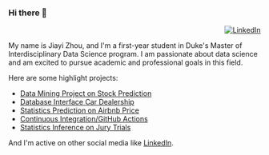 ### Hi there 👋
<div align="right"> 

  [![LinkedIn](https://img.shields.io/badge/linkedin-%230077B5.svg?style=for-the-badge&logo=linkedin&logoColor=white)](https://www.linkedin.com/in/jiayi-zhou-0b6805197/)

</div>
My name is Jiayi Zhou, and I'm a first-year student in Duke's Master of Interdisciplinary Data Science program. I am passionate about data science and am excited to pursue academic and professional goals in this field.

Here are some highlight projects:
* [Data Mining Project on Stock Prediction](https://github.com/JiayiZhou36/DataMiningProject)
* [Database Interface Car Dealership](https://github.com/JiayiZhou36/DatabaseManagementProject)
* [Statistics Prediction on Airbnb Price](https://github.com/JiayiZhou36/Fall2023_IDS702_IndividualAnalysis_1)
* [Continuous Integration/GitHub Actions](https://github.com/JiayiZhou36/Fall2023_IDS706_IndividualProject1_JiayiZhou)
* [Statistics Inference on Jury Trials](https://github.com/JiayiZhou36/StatisticsCapstone)

And I'm active on other social media like [LinkedIn](https://www.linkedin.com/in/jiayi-zhou-0b6805197/).

<!--
**JiayiZhou36/JiayiZhou36** is a ✨ _special_ ✨ repository because its `README.md` (this file) appears on your GitHub profile.

Here are some ideas to get you started:

- 🔭 I’m currently working on ...
- 🌱 I’m currently learning ...
- 👯 I’m looking to collaborate on ...
- 🤔 I’m looking for help with ...
- 💬 Ask me about ...
- 📫 How to reach me: ...
- 😄 Pronouns: ...
- ⚡ Fun fact: ...
-->
